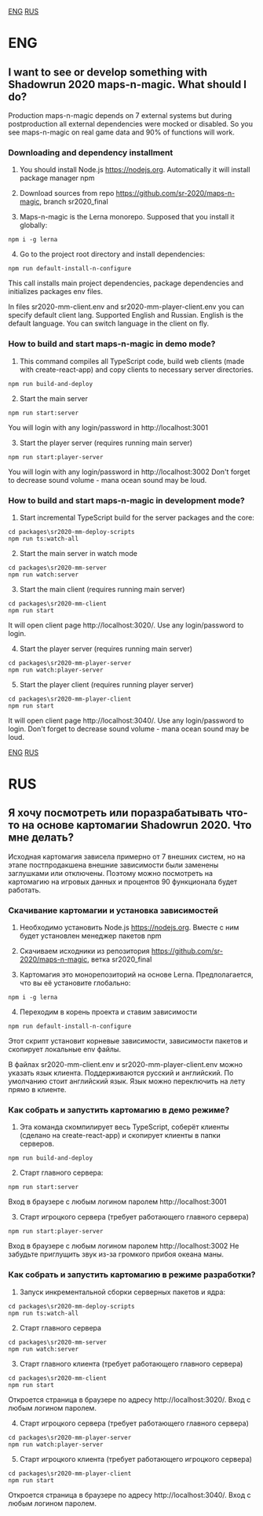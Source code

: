 [ENG](#eng) [RUS](#rus)

# ENG

## I want to see or develop something with Shadowrun 2020 maps-n-magic. What should I do?

Production maps-n-magic depends on 7 external systems but during postproduction all external dependencies were mocked or disabled. So you see maps-n-magic on real game data and 90% of functions will work.

### Downloading and dependency installment

1. You should install Node.js https://nodejs.org. Automatically it will install package manager npm

2. Download sources from repo https://github.com/sr-2020/maps-n-magic, branch sr2020_final

3. Maps-n-magic is the Lerna monorepo. Supposed that you install it globally:
```
npm i -g lerna
```

4. Go to the project root directory and install dependencies:
```
npm run default-install-n-configure
```

This call installs main project dependencies, package dependencies and initializes packages env files.

In files sr2020-mm-client\.env and sr2020-mm-player-client\.env you can specify default client lang. Supported English and Russian. English is the default language. You can switch language in the client on fly.

### How to build and start maps-n-magic in demo mode?

1. This command compiles all TypeScript code, build web clients (made with create-react-app) and copy clients to necessary server directories.
```
npm run build-and-deploy
```

2. Start the main server
```
npm run start:server
```
You will login with any login/password in http://localhost:3001

3. Start the player server (requires running main server)
```
npm run start:player-server
```
You will login with any login/password in http://localhost:3002
Don't forget to decrease sound volume - mana ocean sound may be loud.


### How to build and start maps-n-magic in development mode?

1. Start incremental TypeScript build for the server packages and the core:
```
cd packages\sr2020-mm-deploy-scripts
npm run ts:watch-all
```

2. Start the main server in watch mode
```
cd packages\sr2020-mm-server
npm run watch:server
```

3. Start the main client (requires running main server)
```
cd packages\sr2020-mm-client
npm run start
```
It will open client page http://localhost:3020/. Use any login/password to login.

4. Start the player server (requires running main server)
```
cd packages\sr2020-mm-player-server
npm run watch:player-server
```

5. Start the player client (requires running player server)
```
cd packages\sr2020-mm-player-client
npm run start
```
It will open client page http://localhost:3040/. Use any login/password to login.
Don't forget to decrease sound volume - mana ocean sound may be loud.

[ENG](#eng) [RUS](#rus)

# RUS

## Я хочу посмотреть или поразрабатывать что-то на основе картомагии Shadowrun 2020. Что мне делать?

Исходная картомагия зависела примерно от 7 внешних систем, но на этапе постпродакшена внешние зависимости были заменены заглушками или отключены. Поэтому можно посмотреть на картомагию на игровых данных и процентов 90 функционала будет работать.

### Скачивание картомагии и установка зависимостей

1. Необходимо установить Node.js https://nodejs.org. Вместе с ним будет установлен менеджер пакетов npm

2. Скачиваем исходники из репозитория https://github.com/sr-2020/maps-n-magic, ветка sr2020_final

3. Картомагия это монорепозиторий на основе Lerna. Предполагается, что вы её установите глобально:
```
npm i -g lerna
```

4. Переходим в корень проекта и ставим зависимости
```
npm run default-install-n-configure
```

Этот скрипт установит корневые зависимости, зависимости пакетов и скопирует локальные env файлы.

В файлах sr2020-mm-client\.env и sr2020-mm-player-client\.env можно указать язык клиента. Поддерживаются русский и английский. По умолчанию стоит английский язык. Язык можно переключить на лету прямо в клиенте.

### Как собрать и запустить картомагию в демо режиме?

1. Эта команда скомпилирует весь TypeScript, соберёт клиенты (сделано на create-react-app) и скопирует клиенты в папки серверов.
```
npm run build-and-deploy
```

2. Старт главного сервера:
```
npm run start:server
```
Вход в браузере с любым логином паролем http://localhost:3001

3. Старт игроцкого сервера (требует работающего главного сервера)
```
npm run start:player-server
```
Вход в браузере с любым логином паролем http://localhost:3002
Не забудьте приглущить звук из-за громкого прибоя океана маны.


### Как собрать и запустить картомагию в режиме разработки?

1. Запуск инкрементальной сборки серверных пакетов и ядра:
```
cd packages\sr2020-mm-deploy-scripts
npm run ts:watch-all
```

2. Старт главного сервера
```
cd packages\sr2020-mm-server
npm run watch:server
```

3. Старт главного клиента (требует работающего главного сервера)
```
cd packages\sr2020-mm-client
npm run start
```

Откроется страница в браузере по адресу http://localhost:3020/. Вход с любым логином паролем.

4. Старт игроцкого сервера (требует работающего главного сервера)
```
cd packages\sr2020-mm-player-server
npm run watch:player-server
```

5. Старт игроцкого клиента (требует работающего игроцкого сервера)
```
cd packages\sr2020-mm-player-client
npm run start
```

Откроется страница в браузере по адресу http://localhost:3040/. Вход с любым логином паролем.
